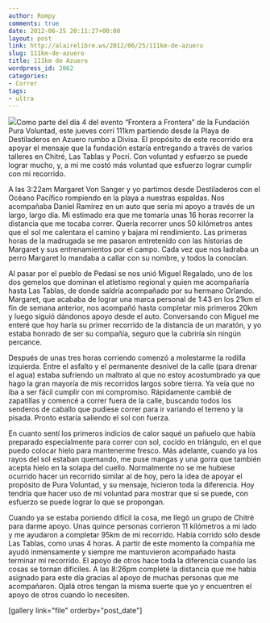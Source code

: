 ```yaml
---
author: Rompy
comments: true
date: 2012-06-25 20:11:27+00:00
layout: post
link: http://alairelibre.ws/2012/06/25/111km-de-azuero
slug: 111km-de-azuero
title: 111km de Azuero
wordpress_id: 2062
categories:
- Correr
tags:
- ultra
---
```


[![](http://alairelibre.ws/wp-content/uploads/2012/06/111km-Azuero-640x336.jpg)](http://alairelibre.ws/wp-content/uploads/2012/06/111km-Azuero.jpg)Como parte del día 4 del evento “Frontera a Frontera” de la Fundación Pura Voluntad, este jueves corrí 111km partiendo desde la Playa de Destiladeros en Azuero rumbo a Divisa. El propósito de este recorrido era apoyar el mensaje que la fundación estaría entregando a través de varios talleres en Chitré, Las Tablas y Pocrí. Con voluntad y esfuerzo se puede lograr mucho, y, a mi me costó más voluntad que esfuerzo lograr cumplir con mi recorrido.




A las 3:22am Margaret Von Sanger y yo partimos desde Destiladeros con el Océano Pacífico rompiendo en la playa a nuestras espaldas. Nos acompañaba Daniel Ramírez en un auto que sería mi apoyo a través de un largo, largo día. Mi estimado era que me tomaría unas 16 horas recorrer la distancia que me tocaba correr. Quería recorrer unos 50 kilómetros antes que el sol me calentara el camino y bajara mi rendimiento. Las primeras horas de la madrugada se me pasaron entretenido con las historias de Margaret y sus entrenamientos por el campo. Cada vez que nos ladraba un perro Margaret lo mandaba a callar con su nombre, y todos la conocían.




Al pasar por el pueblo de Pedasí se nos unió Miguel Regalado, uno de los dos gemelos que dominan el atletismo regional y quien me acompañaría hasta Las Tablas, de donde saldría acompañado por su hermano Orlando. Margaret, que acababa de lograr una marca personal de 1:43 en los 21km el fin de semana anterior, nos acompañó hasta completar mis primeros 20km y luego siguió dándonos apoyo desde el auto. Conversando con Miguel me enteré que hoy haría su primer recorrido de la distancia de un maratón, y yo estaba honrado de ser su compañía, seguro que la cubriría sin ningún percance.




Después de unas tres horas corriendo comenzó a molestarme la rodilla izquierda. Entre el asfalto y el permanente desnivel de la calle (para drenar el agua) estaba sufriendo un maltrato al que no estoy acostumbrado ya que hago la gran mayoría de mis recorridos largos sobre tierra. Ya veía que no iba a ser fácil cumplir con mi compromiso. Rápidamente cambié de zapatillas y comencé a correr fuera de la calle, buscando todos los senderos de caballo que pudiese correr para ir variando el terreno y la pisada. Pronto estaría saliendo el sol con fuerza.




En cuanto sentí los primeros indicios de calor saqué un pañuelo que había preparado especialmente para correr con sol, cocido en triángulo, en el que puedo colocar hielo para mantenerme fresco. Más adelante, cuando ya los rayos del sol estaban quemando, me puse mangas y una gorra que también acepta hielo en la solapa del cuello. Normalmente no se me hubiese ocurrido hacer un recorrido similar al de hoy, pero la idea de apoyar el propósito de Pura Voluntad, y su mensaje, hicieron toda la diferencia. Hoy tendría que hacer uso de mi voluntad para mostrar que sí se puede, con esfuerzo se puede lograr lo que se propongan.




Cuando ya se estaba poniendo difícil la cosa, me llegó un grupo de Chitré para darme apoyo. Unas quince personas corrieron 11 kilómetros a mi lado y me ayudaron a completar 95km de mi recorrido. Había corrido sólo desde Las Tablas, como unas 4 horas. A partir de este momento la compañía me ayudó inmensamente y siempre me mantuvieron acompañado hasta terminar mi recorrido. El apoyo de otros hace toda la diferencia cuando las cosas se tornan difíciles. A las 8:26pm completé la distancia que me había asignado para este día gracias al apoyo de muchas personas que me acompañaron. Ojalá otros tengan la misma suerte que yo y encuentren el apoyo de otros cuando lo necesiten.




[gallery link="file" orderby="post_date"]
